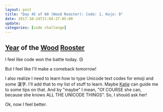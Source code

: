 ```yaml
---
layout: post
title: "Day 45 of 60 (Wood Rooster): Code: 1, Kojo: 0"
date: 2017-10-24T21:04:27-05:00
update: 
categories: [code challenge]
---
```

## [Year](https://en.wikipedia.org/wiki/Chinese_zodiac#Years) of the [Wood](https://en.wikipedia.org/wiki/Wood_(Wu_Xing)) [Rooster](https://en.wikipedia.org/wiki/Rooster_(zodiac))

I feel like code won the battle today. 😒

But I feel like I'll make a comeback tomorrow!

I also realize I need to learn how to type Unicode text codes for emoji and some 漢字. I'll add that to my list of stuff to learn. Maybe [Katie](https://twitter.com/glasnt) can guide me to some tips on that. And by "maybe" I mean, "Of COURSE she can, because she knows ALL THE UNICODE THINGS". So, I should ask her!

Ok, now I feel better.